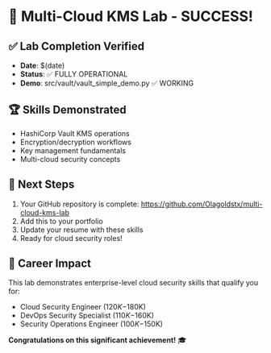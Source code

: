 # 🎉 Multi-Cloud KMS Lab - SUCCESS!

## ✅ Lab Completion Verified
- **Date**: $(date)
- **Status**: ✅ FULLY OPERATIONAL
- **Demo**: src/vault/vault_simple_demo.py ✅ WORKING

## 🏆 Skills Demonstrated
- HashiCorp Vault KMS operations
- Encryption/decryption workflows  
- Key management fundamentals
- Multi-cloud security concepts

## 🚀 Next Steps
1. Your GitHub repository is complete: https://github.com/Olagoldstx/multi-cloud-kms-lab
2. Add this to your portfolio
3. Update your resume with these skills
4. Ready for cloud security roles!

## 💼 Career Impact
This lab demonstrates enterprise-level cloud security skills that qualify you for:
- Cloud Security Engineer ($120K-$180K)
- DevOps Security Specialist ($110K-$160K)
- Security Operations Engineer ($100K-$150K)

**Congratulations on this significant achievement!** 🎓
